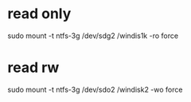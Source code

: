 
# read only

sudo mount -t ntfs-3g  /dev/sdg2 /windis1k -ro force

# read rw

sudo mount -t ntfs-3g /dev/sdo2 /windisk2 -wo force  
